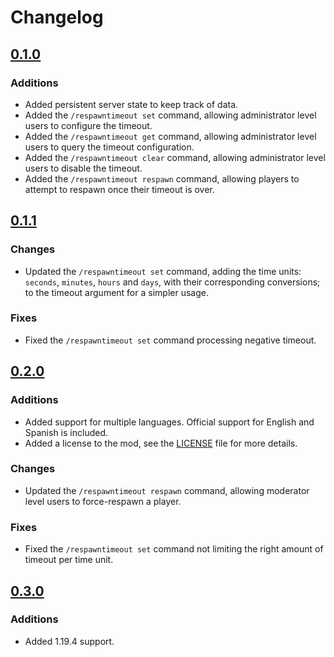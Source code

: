 # Changelog

## [0.1.0](#010)
### Additions
- Added persistent server state to keep track of data.
- Added the `/respawntimeout set` command, allowing administrator level users to configure the timeout.
- Added the `/respawntimeout get` command, allowing administrator level users to query the timeout configuration.
- Added the `/respawntimeout clear` command, allowing administrator level users to disable the timeout.
- Added the `/respawntimeout respawn` command, allowing players to attempt to respawn once their timeout is over.

## [0.1.1](#011)
### Changes
- Updated the `/respawntimeout set` command, adding the time units: `seconds`, `minutes`, `hours` and `days`, with their corresponding conversions; to the timeout argument for a simpler usage.
### Fixes
- Fixed the `/respawntimeout set` command processing negative timeout.

## [0.2.0](#020)
### Additions
- Added support for multiple languages. Official support for English and Spanish is included.
- Added a license to the mod, see the [LICENSE](LICENSE) file for more details.
### Changes
- Updated the `/respawntimeout respawn` command, allowing moderator level users to force-respawn a player.
### Fixes
- Fixed the `/respawntimeout set` command not limiting the right amount of timeout per time unit.

## [0.3.0](#030)
### Additions
- Added 1.19.4 support.
